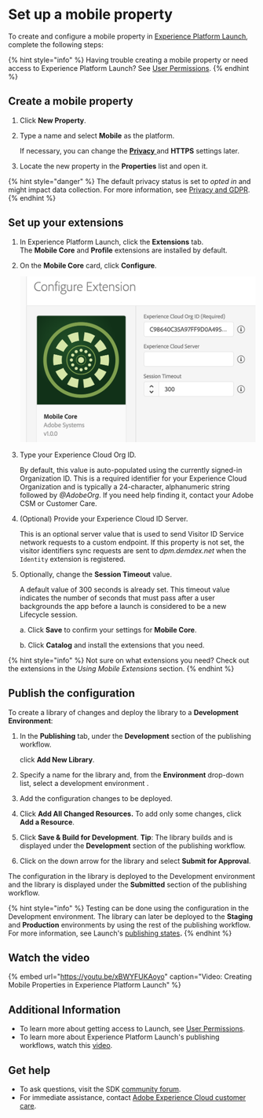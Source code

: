 # Set up a mobile property

To create and configure a mobile property in [Experience Platform Launch](https://launch.adobe.com), complete the following steps:

{% hint style="info" %}
Having trouble creating a mobile property or need access to Experience Platform Launch? See [User Permissions](https://docs.adobelaunch.com/launch-reference/administration/user-permissions).
{% endhint %}

## Create a mobile property

1. Click **New Property**.
2. Type a name and select **Mobile** as the platform.

   If necessary, you can change the [**Privacy** ](../resources/privacy-and-gdpr.md#setting-privacy-status) and **HTTPS** settings later.

3. Locate the new property in the **Properties** list and open it.

{% hint style="danger" %}
The default privacy status is set to *opted in* and might impact data collection. For more information, see [Privacy and GDPR](../resources/privacy-and-gdpr.md).
{% endhint %}

## Set up your extensions

1. In Experience Platform Launch, click the **Extensions** tab.  
   The **Mobile Core** and **Profile** extensions are installed by default.

2. On the **Mobile Core** card, click **Configure**.

   ![](../.gitbook/assets/screen-shot-2018-10-02-at-5.02.05-pm-2.png)

3. Type your Experience Cloud Org ID.

   By default, this value is auto-populated using the currently signed-in Organization ID. This is a required identifier for your Experience Cloud Organization and is typically a 24-character, alphanumeric string followed by _@AdobeOrg_. If you need help finding it, contact your Adobe CSM or Customer Care.

4. \(Optional\) Provide your Experience Cloud ID Server.

   This is an optional server value that is used to send Visitor ID Service network requests to a custom endpoint. If this property is not set, the visitor identifiers sync requests are sent to _dpm.demdex.net_ when the `Identity` extension is registered.

5. Optionally, change the **Session Timeout** value.

   A default value of 300 seconds is already set. This timeout value indicates the number of seconds that must pass after a user backgrounds the app before a launch is considered to be a new Lifecycle session.

   a. Click **Save** to confirm your settings for **Mobile Core**.
   
   b. Click **Catalog** and install the extensions that you need.

{% hint style="info" %}
Not sure on what extensions you need? Check out the extensions in the _Using Mobile Extensions_ section.
{% endhint %}

## Publish the configuration

To create a library of changes and deploy the library to a **Development Environment**:

1. In the **Publishing** tab, under the **Development** section of the publishing workflow.

   click **Add New Library**.

2. Specify a name for the library and, from the **Environment** drop-down list, select a development environment .
3. Add the configuration changes to be deployed.
4. Click **Add All Changed Resources.**  To add only some changes, click **Add a Resource**. 
5. Click **Save & Build for Development**.   **Tip**: The library builds and is displayed under the **Development** section of the publishing workflow.
6. Click on the down arrow for the library and select **Submit for Approval**.

The configuration in the library is deployed to the Development environment and the library is displayed under the **Submitted** section of the publishing workflow.

{% hint style="info" %}
Testing can be done using the configuration in the Development environment. The library can later be deployed to the **Staging** and **Production** environments by using the rest of the publishing workflow. For more information, see Launch's [publishing states](https://docs.adobelaunch.com/getting-started-1/validate-and-publish#publish-to-production)**.**
{% endhint %}

## Watch the video

{% embed url="https://youtu.be/xBWYFUKAoyo" caption="Video: Creating Mobile Properties in Experience Platform Launch" %}

## Additional Information

* To learn more about getting access to Launch, see [User Permissions](https://docs.adobelaunch.com/launch-reference/administration/user-permissions).
* To learn more about Experience Platform Launch's publishing workflows, watch this [video](https://www.youtube.com/embed/Pe-YSn26_xI).

## Get help

* To ask questions, visit the SDK [community forum](https://forums.adobe.com/community/experience-cloud/platform/launch/sdk).
* For immediate assistance, contact [Adobe Experience Cloud customer care](https://helpx.adobe.com/contact/enterprise-support.ec.html).

